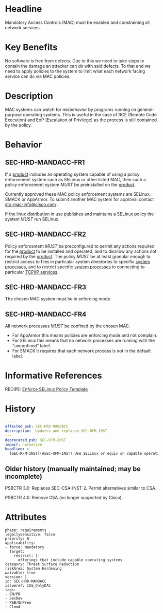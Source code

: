 # Headline

Mandatory Access Controls (MAC) must be enabled and constraining all network services.

# Key Benefits

No software is free from defects. Due to this we need to take steps to contain the damage an attacker can do with said defects. To that end we need to apply policies to the system to limit what each network facing service can do via MAC policies.

# Description

MAC systems can watch for misbehavior by programs running on general-purpose operating systems. This is useful in the case of RCE (Remote Code Execution) and EoP (Escalation of Privilege) as the process is still contained by the policy.

# Behavior

## SEC-HRD-MANDACC-FR1
If a [product](#DEF_Product) includes an operating system capable of
using a policy enforcement system such as SELinux or other listed MAC, then such a policy
enforcement system _MUST_ be preinstalled on the
[product](#DEF_Product).

Currently approved these MAC policy enforcement systems are SELinux, SMACK or AppArmor.  To submit another MAC system for approval contact sto-mac-info@cisco.com .

If the linux distribution in use publishes and maintains a SELinux policy the system _MUST_ run SELinux.

## SEC-HRD-MANDACC-FR2
Policy enforcement _MUST_ be preconfigured to permit any actions
required for the [product](#DEF_Product) to be installed and operated,
and to disallow any actions not required by the [product](#DEF_Product).
The policy _MUST_ be at least granular enough to restrict access to
files in particular system directories to specific [system
processes](#DEF_SystemProcess), and to restrict specific [system
processes](#DEF_SystemProcess) to connecting to particular [TCP/IP
services](#DEF_TcpIpService).

## SEC-HRD-MANDACC-FR3
The chosen MAC system must be in enforcing mode.

## SEC-HRD-MANDACC-FR4
All network processes _MUST_ be confined by the chosen MAC.
- For AppArmor this means policies are enforcing mode and not complain.
- For SELinux this means that no network processes are running with the "unconfined" label.
- For SMACK it requires that each network process is not in the default label.

# Informative References

RECIPE: [Enforce SELinux Policy Template](https://cisco.sharepoint.com/Sites/CiscoProductSecurityCookbook/SitePages/Enforce%20SELinux%20Policy%20Template.aspx)

# History


```yaml
-----
affected_psb: SEC-HRD-MANDACC
description:  Updates and replaces SEC-RFM-INST
---
deprecated_psb: SEC-RFM-INST
impact: normative
headline: >
  [SEC-RFM-INST](#SEC-RFM-INST) Use SELinux or equiv on capable operating systems

```


## Older history (manually maintained; may be incomplete)

PSBCTR 3.0: Replaces SEC-CSA-INST-2. Permit alternatives similar to CSA.

PSBCTR 4.0: Remove CSA (no longer supported by Cisco).

# Attributes

    phase: requirements
    legallysensitive: false
    priority: 8
    applicability:
    - force: mandatory
      target:
        restrict: |-
          offerings that include capable operating systems
    category: Threat Surface Reduction
    riskArea: System Hardening
    waivable: true
    version: 1
    id: SEC-HRD-MANDACC
    issueref: ISS_OnlyDAC
    tags:
    - EN/PD
    - SecDev
    - PSB/OnPrem
    - Cloud
